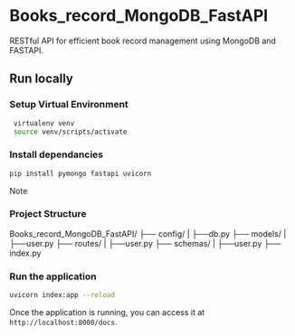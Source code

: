 # Books_record_MongoDB_FastAPI
RESTful API for efficient book record management using MongoDB and FASTAPI.

## Run locally
### Setup Virtual Environment
```bash
 virtualenv venv
 source venv/scripts/activate
 ```

### Install dependancies
```bash
pip install pymongo fastapi uvicorn
 ```

> [!NOTE]
> ### Project Structure
> Books_record_MongoDB_FastAPI/
>   ├── config/
>   |     ├──db.py
>   ├── models/
>   |     ├──user.py
>   ├── routes/
>   |     ├──user.py
>   ├── schemas/
>   |     ├──user.py
>   ├── index.py

### Run the application
```bash
uvicorn index:app --reload
 ```
Once the application is running, you can access it at `http://localhost:8000/docs`.